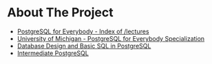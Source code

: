 # About The Project

- [PostgreSQL for Everybody - Index of /lectures](https://www.pg4e.com/lectures/)
- [University of Michigan - PostgreSQL for Everybody Specialization](https://www.coursera.org/specializations/postgresql-for-everybody)
- [Database Design and Basic SQL in PostgreSQL](https://www.coursera.org/learn/database-design-postgresql/)
- [Intermediate PostgreSQL](https://www.coursera.org/learn/intermediate-postgresql)
